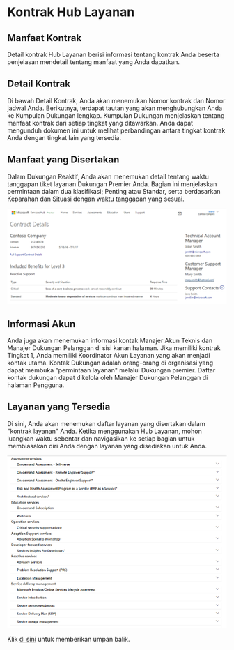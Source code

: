 # <a name="services-hub-contracts"></a>Kontrak Hub Layanan

## <a name="contract-benefits"></a>Manfaat Kontrak 

Detail kontrak Hub Layanan berisi informasi tentang kontrak Anda beserta penjelasan mendetail tentang manfaat yang Anda dapatkan. 

## <a name="contract-details"></a>Detail Kontrak 

Di bawah Detail Kontrak, Anda akan menemukan Nomor kontrak dan Nomor jadwal Anda. Berikutnya, terdapat tautan yang akan menghubungkan Anda ke Kumpulan Dukungan lengkap. Kumpulan Dukungan menjelaskan tentang manfaat kontrak dari setiap tingkat yang ditawarkan. Anda dapat mengunduh dokumen ini untuk melihat perbandingan antara tingkat kontrak Anda dengan tingkat lain yang tersedia. 

## <a name="included-benefits"></a>Manfaat yang Disertakan 

Dalam Dukungan Reaktif, Anda akan menemukan detail tentang waktu tanggapan tiket layanan Dukungan Premier Anda. Bagian ini menjelaskan permintaan dalam dua klasifikasi; Penting atau Standar, serta berdasarkan Keparahan dan Situasi dengan waktu tanggapan yang sesuai.    

![Gambar KB Kontrak Mulai Menggunakan 1](contract-kb-gettingstarted1.png)

## <a name="account-information"></a>Informasi Akun 

Anda juga akan menemukan informasi kontak Manajer Akun Teknis dan Manajer Dukungan Pelanggan di sisi kanan halaman. Jika memiliki kontrak Tingkat 1, Anda memiliki Koordinator Akun Layanan yang akan menjadi kontak utama. Kontak Dukungan adalah orang-orang di organisasi yang dapat membuka "permintaan layanan" melalui Dukungan premier. Daftar kontak dukungan dapat dikelola oleh Manajer Dukungan Pelanggan di halaman Pengguna.  


## <a name="available-services"></a>Layanan yang Tersedia  
Di sini, Anda akan menemukan daftar layanan yang disertakan dalam "kontrak layanan" Anda. Ketika menggunakan Hub Layanan, mohon luangkan waktu sebentar dan navigasikan ke setiap bagian untuk membiasakan diri Anda dengan layanan yang disediakan untuk Anda.  

![Gambar Detail Kontrak 2](contract-kb-gettingstarted2.png)


Klik <a href="mailto:SHub_Feedback_RC@Microsoft.com?subject=Resource%20Center%20Feedback%3A%20%3CInsert%20feedback%20topic%3E%3E&amp;body=%3C%3Cplease%20submit%20your%20feedback%20with%20enough%20detail%20on%20the%20problem%2C%20reproduction%20steps%20and%20what%20you%20desire%20to%20happen%3E%3E" target="_blank">di sini</a> untuk memberikan umpan balik.
